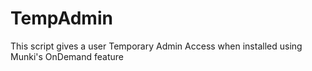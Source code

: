 # TempAdmin
This script gives a user Temporary Admin Access when installed using Munki's OnDemand feature
